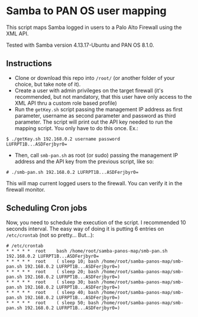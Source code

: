 # Samba to PAN OS user mapping

This script maps Samba logged in users to a Palo Alto Firewall using the XML API.

Tested with Samba version 4.13.17-Ubuntu and PAN OS 8.1.0.

## Instructions

- Clone or download this repo into `/root/` (or another folder of your choice, but take note of it).
- Create a user with admin privileges on the target firewall (it's recommended, but not mandatory, that this user have only access to the XML API thru a custom role based profile)
- Run the `getKey.sh` script passing the management IP address as first parameter, username as second parameter and password as third parameter. The script will print out the API key needed to run the mapping script. You only have to do this once. Ex.:

```
$ ./getKey.sh 192.168.0.2 username password
LUFRPT1B...ASDFerjbyr0=
```

- Then, call `smb-pan.sh` as root (or sudo) passing the management IP address and the API key from the previous script, like so:

```
# ./smb-pan.sh 192.168.0.2 LUFRPT1B...ASDFerjbyr0=
```

This will map current logged users to the firewall. You can verify it in the firewall monitor.

## Scheduling Cron jobs

Now, you need to schedule the execution of the script. I recommended 10 seconds interval. The easy way of doing it is putting 6 entries on `/etc/crontab` (not so pretty... But...):

```
# /etc/crontab
* * * * *  root    bash /home/root/samba-panos-map/smb-pan.sh 192.168.0.2 LUFRPT1B...ASDFerjbyr0=
* * * * *  root    ( sleep 10; bash /home/root/samba-panos-map/smb-pan.sh 192.168.0.2 LUFRPT1B...ASDFerjbyr0=)
* * * * *  root    ( sleep 20; bash /home/root/samba-panos-map/smb-pan.sh 192.168.0.2 LUFRPT1B...ASDFerjbyr0=)
* * * * *  root    ( sleep 30; bash /home/root/samba-panos-map/smb-pan.sh 192.168.0.2 LUFRPT1B...ASDFerjbyr0=)
* * * * *  root    ( sleep 40; bash /home/root/samba-panos-map/smb-pan.sh 192.168.0.2 LUFRPT1B...ASDFerjbyr0=)
* * * * *  root    ( sleep 50; bash /home/root/samba-panos-map/smb-pan.sh 192.168.0.2 LUFRPT1B...ASDFerjbyr0=)
```
